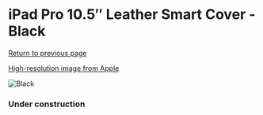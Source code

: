 # iPad Pro 10.5″ Leather Smart Cover - Black

[Return to previous page](/ipad_pro105)

[High-resolution image from Apple](https://store.storeimages.cdn-apple.com/8756/as-images.apple.com/is/MPUD2?wid=4500&hei=4500&fmt=png)

<div style="width: 384px"><img src="/everysource/MPUD2.png" alt="Black"></div>

### Under construction

